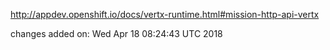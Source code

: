http://appdev.openshift.io/docs/vertx-runtime.html#mission-http-api-vertx

 
 changes added on: Wed Apr 18 08:24:43 UTC 2018
